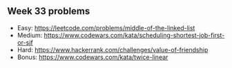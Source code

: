 ## Week 33 problems

- Easy: https://leetcode.com/problems/middle-of-the-linked-list
- Medium: https://www.codewars.com/kata/scheduling-shortest-job-first-or-sjf
- Hard: https://www.hackerrank.com/challenges/value-of-friendship
- Bonus: https://www.codewars.com/kata/twice-linear
